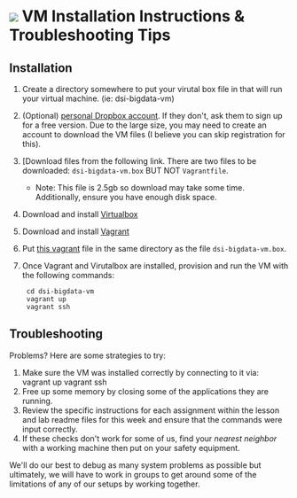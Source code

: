 # ![](https://ga-dash.s3.amazonaws.com/production/assets/logo-9f88ae6c9c3871690e33280fcf557f33.png) VM Installation Instructions & Troubleshooting Tips

## Installation
1. Create a directory somewhere to put your virutal box file in that will run your virtual machine.  (ie: dsi-bigdata-vm)
2. (Optional) [personal Dropbox account](https://www.dropbox.com/). If they don't, ask them to sign up for a free version. Due to the large size, you may need to create an account to download the VM files (I believe you can skip registration for this).
3. [Download files from the following link. There are two files to be downloaded: `dsi-bigdata-vm.box` BUT NOT `Vagrantfile`. 
    - Note: This file is 2.5gb so download may take some time. Additionally, ensure you have enough disk space.
4. Download and install [Virtualbox](https://www.virtualbox.org/wiki/Downloads)
5. Download and install [Vagrant](https://www.vagrantup.com/)
6. Put [this vagrant](./Vagrantfile) file in the same directory as the file `dsi-bigdata-vm.box`.
7. Once Vagrant and Virutalbox are installed, provision and run the VM with the following commands:

        cd dsi-bigdata-vm
        vagrant up
        vagrant ssh


## Troubleshooting

Problems?  Here are some strategies to try:

1. Make sure the VM was installed correctly by connecting to it via:
        vagrant up
        vagrant ssh
2. Free up some memory by closing some of the applications they are running.
3. Review the specific instructions for each assignment within the lesson and lab readme files for this week and ensure that the commands were input correctly.
4. If these checks don't work for some of us, find your *nearest neighbor* with a working machine then put on your safety equipment. 

We'll do our best to debug as many system problems as possible but ultimately, we will have to work in groups to get around some of the limitations of any of our setups by working together.
